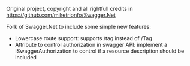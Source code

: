 Original project, copyright and all rightfull credits in https://github.com/miketrionfo/Swagger.Net

Fork of Swagger.Net to include some simple new features:

- Lowercase route support: supports /tag instead of /Tag
- Attribute to control authorization in swagger API: implement a ISwaggerAuthorization to control if a resource description should be included
